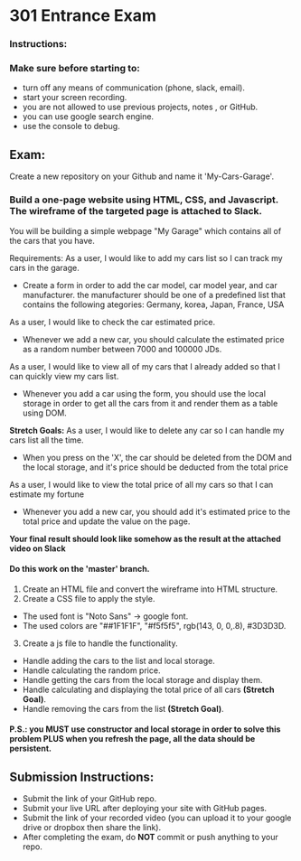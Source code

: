 # 301 Entrance Exam

### Instructions:
### Make sure before starting to:
- turn off any means of communication (phone, slack, email).
- start your screen recording.
- you are not allowed to use previous projects, notes , or GitHub.
- you can use google search engine.
- use the console to debug.

## Exam:
Create a new repository on your Github and name it 'My-Cars-Garage'.

### Build a one-page website using HTML, CSS, and Javascript. The wireframe of the targeted page is attached to Slack.
You will be building a simple webpage "My Garage" which contains all of the cars that you have.

Requirements: 
As a user, I would like to add my cars list so I can track my cars in the garage.
- Create a form in order to add the car model, car model year, and car manufacturer. the manufacturer should be one of a predefined list that contains the following ategories: 
Germany, korea, Japan, France, USA 

As a user, I would like to check the car estimated price.
- Whenever we add a new car, you should calculate the estimated price as a random number between 7000 and 100000 JDs.

As a user, I would like to view all of my cars that I already added so that I can quickly view my cars list.
- Whenever you add a car using the form, you should use the local storage in order to get all the cars from it and render them as a table using DOM.

**Stretch Goals:** As a user, I would like to delete any car so I can handle my cars list all the time.
- When you press on the 'X', the car should be deleted from the DOM and the local storage, and it's price should be deducted from the total price

As a user, I would like to view the total price of all my cars so that I can estimate my fortune
- Whenever you add a new car, you should add it's estimated price to the total price and update the value on the page.

**Your final result should look like somehow as the result at the attached video on Slack**

#### Do this work on the 'master' branch.

1. Create an HTML file and convert the wireframe into HTML structure.
2. Create a CSS file to apply the style.
- The used font is "Noto Sans" -> google font.
- The used colors are "##1F1F1F", "#f5f5f5", rgb(143, 0, 0,.8), #3D3D3D.
3. Create a js file to handle the functionality.
- Handle adding the cars to the list and local storage.
- Handle calculating the random price.
- Handle getting the cars from the local storage and display them.
- Handle calculating and displaying the total price of all cars **(Stretch Goal)**.
- Handle removing the cars from the list **(Stretch Goal)**.

#### P.S.: you MUST use constructor and local storage in order to solve this problem PLUS when you refresh the page, all the data should be persistent.


## Submission Instructions:
- Submit the link of your GitHub repo.
- Submit your live URL after deploying your site with GitHub pages.
- Submit the link of your recorded video (you can upload it to your google drive or dropbox then share the link).
- After completing the exam, do **NOT** commit or push anything to your repo.
